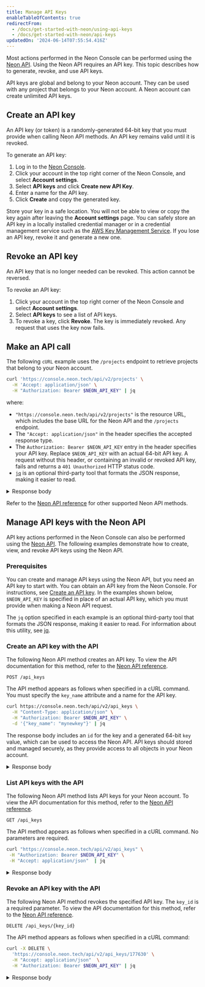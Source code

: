 ```yaml
---
title: Manage API Keys
enableTableOfContents: true
redirectFrom:
  - /docs/get-started-with-neon/using-api-keys
  - /docs/get-started-with-neon/api-keys
updatedOn: '2024-06-14T07:55:54.416Z'
---
```


Most actions performed in the Neon Console can be performed using the [Neon API](https://api-docs.neon.tech/reference/getting-started-with-neon-api). Using the Neon API requires an API key. This topic describes how to generate, revoke, and use API keys.

API keys are global and belong to your Neon account. They can be used with any project that belongs to your Neon account. A Neon account can create unlimited API keys.

## Create an API key

An API key (or token) is a randomly-generated 64-bit key that you must provide when calling Neon API methods. An API key remains valid until it is revoked.

To generate an API key:

1. Log in to the [Neon Console](https://console.neon.tech).
2. Click your account in the top right corner of the Neon Console, and select **Account settings**.
3. Select **API keys** and click **Create new API Key**.
4. Enter a name for the API key.
5. Click **Create** and copy the generated key.

Store your key in a safe location. You will not be able to view or copy the key again after leaving the **Account settings** page. You can safely store an API key in a locally installed credential manager or in a credential management service such as the [AWS Key Management Service](https://aws.amazon.com/kms/). If you lose an API key, revoke it and generate a new one.

## Revoke an API key

An API key that is no longer needed can be revoked. This action cannot be reversed.

To revoke an API key:

1. Click your account in the top right corner of the Neon Console and select **Account settings**.
2. Select **API keys** to see a list of API keys.
3. To revoke a key, click **Revoke**. The key is immediately revoked. Any request that uses the key now fails.

## Make an API call

The following `cURL` example uses the `/projects` endpoint to retrieve projects that belong to your Neon account.

```bash
curl 'https://console.neon.tech/api/v2/projects' \
  -H 'Accept: application/json' \
  -H "Authorization: Bearer $NEON_API_KEY" | jq
```

where:

- `"https://console.neon.tech/api/v2/projects"` is the resource URL, which includes the base URL for the Neon API and the `/projects` endpoint.
- The `"Accept: application/json"` in the header specifies the accepted response type.
- The `Authorization: Bearer $NEON_API_KEY` entry in the header specifies your API key. Replace `$NEON_API_KEY` with an actual 64-bit API key. A request without this header, or containing an invalid or revoked API key, fails and returns a `401 Unauthorized` HTTP status code.
- [`jq`](https://stedolan.github.io/jq/) is an optional third-party tool that formats the JSON response, making it easier to read.

<details>
<summary>Response body</summary>

```json
{
  "projects": [
    {
      "cpu_used_sec": 0,
      "id": "purple-shape-411361",
      "platform_id": "aws",
      "region_id": "aws-us-east-2",
      "name": "purple-shape-411361",
      "provisioner": "k8s-pod",
      "pg_version": 15,
      "locked": false,
      "created_at": "2023-01-03T18:22:56Z",
      "updated_at": "2023-01-03T18:22:56Z",
      "proxy_host": "us-east-2.aws.neon.tech",
      "branch_logical_size_limit": 3072
    }
  ]
}
```

</details>

Refer to the [Neon API reference](https://api-docs.neon.tech/reference/getting-started-with-neon-api) for other supported Neon API methods.

## Manage API keys with the Neon API

API key actions performed in the Neon Console can also be performed using the [Neon API](https://api-docs.neon.tech/reference/getting-started-with-neon-api). The following examples demonstrate how to create, view, and revoke API keys using the Neon API.

### Prerequisites

You can create and manage API keys using the Neon API, but you need an API key to start with. You can obtain an API key from the Neon Console. For instructions, see [Create an API key](#create-an-api-key). In the examples shown below, `$NEON_API_KEY` is specified in place of an actual API key, which you must provide when making a Neon API request.

The `jq` option specified in each example is an optional third-party tool that formats the JSON response, making it easier to read. For information about this utility, see [jq](https://stedolan.github.io/jq/).

### Create an API key with the API

The following Neon API method creates an API key. To view the API documentation for this method, refer to the [Neon API reference](https://api-docs.neon.tech/reference/createapikey).

```http
POST /api_keys
```

The API method appears as follows when specified in a cURL command. You must specify the `key_name` attribute and a name for the API key.

```bash
curl https://console.neon.tech/api/v2/api_keys \
  -H "Content-Type: application/json" \
  -H "Authorization: Bearer $NEON_API_KEY" \
  -d '{"key_name": "mynewkey"}' | jq
```

The response body includes an `id` for the key and a generated 64-bit `key` value, which can be used to access the Neon API. API keys should stored and managed securely, as they provide access to all objects in your Neon account.

<details>
<summary>Response body</summary>

```json
{
  "id": 177630,
  "key": "pgh66qptg0cdbzk9jmu4qpvn65jhvwkpfzc6qzi57z814ispmhfu7q4q85r44zv8"
}
```

</details>

### List API keys with the API

The following Neon API method lists API keys for your Neon account. To view the API documentation for this method, refer to the [Neon API reference](https://api-docs.neon.tech/reference/listapikeys).

```http
GET /api_keys
```

The API method appears as follows when specified in a cURL command. No parameters are required.

```bash
curl "https://console.neon.tech/api/v2/api_keys" \
 -H "Authorization: Bearer $NEON_API_KEY" \
 -H "Accept: application/json"  | jq
```

<details>
<summary>Response body</summary>

```json
[
  {
    "created_at": "2022-12-23T20:52:29Z",
    "id": 177630,
    "last_used_at": "2022-12-23T20:53:19Z",
    "last_used_from_addr": "192.0.2.21",
    "name": "mykey"
  },
  {
    "created_at": "2022-12-23T20:49:01Z",
    "id": 177626,
    "last_used_at": "2022-12-23T20:53:19Z",
    "last_used_from_addr": "192.0.2.21",
    "name": "sam_key"
  },
  {
    "created_at": "2022-12-23T20:48:31Z",
    "id": 177624,
    "last_used_at": "2022-12-23T20:53:19Z",
    "last_used_from_addr": "192.0.2.21",
    "name": "sally_key"
  }
]
```

</details>

### Revoke an API key with the API

The following Neon API method revokes the specified API key. The `key_id` is a required parameter. To view the API documentation for this method, refer to the [Neon API reference](https://api-docs.neon.tech/reference/revokeapikey).

```http
DELETE /api_keys/{key_id}
```

The API method appears as follows when specified in a cURL command:

```bash
curl -X DELETE \
  'https://console.neon.tech/api/v2/api_keys/177630' \
  -H "Accept: application/json"  \
  -H "Authorization: Bearer $NEON_API_KEY" | jq
```

<details>
<summary>Response body</summary>

```json
{
  "id": 177630,
  "name": "mykey",
  "revoked": true,
  "last_used_at": "2022-12-23T23:38:35Z",
  "last_used_from_addr": "192.0.2.21"
}
```

</details>

<NeedHelp/>
